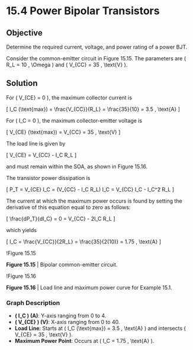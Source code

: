 # 15.4 Power Bipolar Transistors

## Objective

Determine the required current, voltage, and power rating of a power BJT.

Consider the common-emitter circuit in Figure 15.15. The parameters are \( R_L = 10 \, \Omega \) and \( V_{CC} = 35 \, \text{V} \).

## Solution

For \( V_{CE} = 0 \), the maximum collector current is

\[
I_C (\text{max}) = \frac{V_{CC}}{R_L} = \frac{35}{10} = 3.5 \, \text{A}
\]

For \( I_C = 0 \), the maximum collector-emitter voltage is

\[
V_{CE} (\text{max}) = V_{CC} = 35 \, \text{V}
\]

The load line is given by

\[
V_{CE} = V_{CC} - I_C R_L
\]

and must remain within the SOA, as shown in Figure 15.16.

The transistor power dissipation is

\[
P_T = V_{CE} I_C = (V_{CC} - I_C R_L) I_C = V_{CC} I_C - I_C^2 R_L
\]

The current at which the maximum power occurs is found by setting the derivative of this equation equal to zero as follows:

\[
\frac{dP_T}{dI_C} = 0 = V_{CC} - 2I_C R_L
\]

which yields

\[
I_C = \frac{V_{CC}}{2R_L} = \frac{35}{2(10)} = 1.75 \, \text{A}
\]

!Figure 15.15

**Figure 15.15** | Bipolar common-emitter circuit.

!Figure 15.16

**Figure 15.16** | Load line and maximum power curve for Example 15.1.

### Graph Description

- **\( I_C \) (A)**: Y-axis ranging from 0 to 4.
- **\( V_{CE} \) (V)**: X-axis ranging from 0 to 40.
- **Load Line**: Starts at \( I_C (\text{max}) = 3.5 \, \text{A} \) and intersects \( V_{CE} = 35 \, \text{V} \).
- **Maximum Power Point**: Occurs at \( I_C = 1.75 \, \text{A} \).